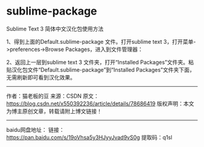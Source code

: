 # sublime-package
Sublime Text 3 简体中文汉化包使用方法

1、得到上面的Default.sublime-package 文件。打开sublime text 3，打开菜单->preferences->Browse Packages，进入到文件管理器：

2、返回上一层到sublime text 3 文件夹，打开“Installed Packages”文件夹。粘贴汉化包文件“Default.sublime-package”到“Installed Packages”文件夹下面，无需刷新即可看到汉化效果。

--- 

作者：猫老板的豆 
来源：CSDN 
原文：https://blog.csdn.net/x550392236/article/details/78686419 
版权声明：本文为博主原创文章，转载请附上博文链接！

---
baidu网盘地址：
链接：https://pan.baidu.com/s/19oVhsa5y3HJyyJvad9vS0g 
提取码：q1sl
